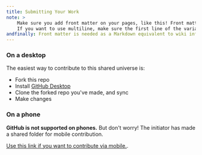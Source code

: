 ```yaml
---
title: Submitting Your Work
note: >
    Make sure you add front matter on your pages, like this! Front matter began and end with "---" (three dashes) on a single line.
    If you want to use multiline, make sure the first line of the variable value is ">"!
andfinally: Front matter is needed as a Markdown equivalent to wiki infoboxes.
---
```


### On a desktop

The easiest way to contribute to this shared universe is:
- Fork this repo
- Install [GitHub Desktop](http://desktop.github.com)
- Clone the forked repo you've made, and sync
- Make changes

### On a phone

**GitHub is not supported on phones.** But don't worry! The initiator has made a shared folder for mobile contribution.

[Use this link if you want to contribute via mobile.](https://drive.google.com/drive/folders/1IegM3TlV_qdMHnbK2fabupRe0Oott6g5?usp=sharing).